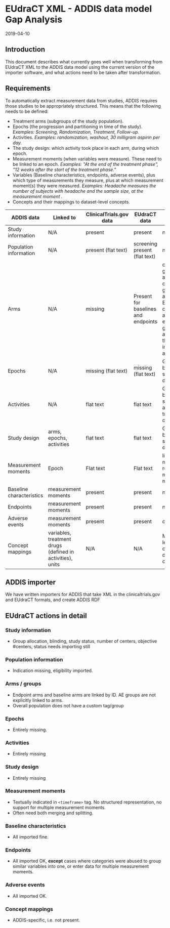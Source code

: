EUdraCT XML - ADDIS data model Gap Analysis
===========================================

2019-04-10

Introduction
------------

This document describes what currently goes well when transforming from EUdraCT XML to the ADDIS data model using the current version of the importer software, and what actions need to be taken after transformation.

Requirements
------------

To automatically extract measurement data from studies, ADDIS requires those studies to be appropriately structured. This means that the following needs to be defined:

- Treatment arms (subgroups of the study population).
- Epochs (the progression and partitioning in time of the study). *Examples: Screening, Randomization, Treatment, Follow-up.*
- Activities. *Examples: randomization, washout, 30 milligram aspirin per day.*
- The study design: which activity took place in each arm, during which epoch.
- Measurement moments (when variables were measure). These need to be linked to an epoch. *Examples: "At the end of the treatment phase", "12 weeks after the start of the treatment phase."*
- Variables (Baseline characteristics, endpoints, adverse events), plus which type of measurements they measure, plus at which measurement moment(s) they were measured. *Examples: Headache measures the number of subjects with headache and the sample size, at the measurement moment .*
- Concepts and their mappings to dataset-level concepts.

| ADDIS data         | Linked to | ClinicalTrials.gov data | EUdraCT data        | required action |
|--------------------|-----------|-------------------------|---------------------|-----------------|
| Study information  | N/A       | present                 | present             | none |
| Population information | N/A   | present (flat text)     | screening present (flat text) | none |
| Arms                | N/A       | missing                 | Present for baselines and endpoints | ctgov: merge groups that are the same, classify groups as arms. EUdraCT: classify adverse events groups as arms, merge those groups into correct arms |
| Epochs              | N/A       | missing (flat text)     | missing (flat text) | Generate based on study design description       |
| Activities         | N/A       | flat text               | flat text           | Generate based on study design and treatment descriptions |
| Study design       | arms, epochs, activities | flat text | flat text          | Generate based on study design description       |
| Measurement moments | Epoch     |     Flat text           | Flat text           | link to epoch; merge redundant measurement moments |
| Baseline characteristics | measurement moments | present  | present             | none |
| Endpoints          | measurement moments | present  | present             | none |
| Adverse events          | measurement moments | present  | present             | ctgov: none |
| Concept mappings   | variables, treatment drugs (defined in activities), units | N/A | N/A | Map study-level concepts to dataset-level concepts |

ADDIS importer
--------------

We have written importers for ADDIS that take XML in the clinicaltrials.gov and EUdraCT formats, and create ADDIS RDF

EUdraCT actions in detail
-------------------------

### Study information

- Group allocation, blinding, study status, number of centers, objective
\#centers, status needs  importing still

### Population information

- Indication missing, eligibility imported.

### Arms / groups

- Endpoint arms and baseline arms are linked by ID. AE groups are not explicitly linked to arms.
- Overall population does not have a custom tag/group

### Epochs

- Entirely missing.

### Activities

- Entirely missing

### Study design

- Entirely missing

### Measurement moments

- Textually indicated in `<timeframe>` tag. No structured representation, no support for multiple measurement moments.
- Often need both merging and splitting.

### Baseline characteristics

- All imported fine.

### Endpoints

- All imported OK, **except** cases where categories were abused to group similar variables into one, or enter data for multiple measurement moments.

### Adverse events

- All imported OK.

### Concept mappings

- ADDIS-specific, i.e. not present.
